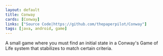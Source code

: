 ```yaml
---
layout: default
title: Conway
cards: [Conway]
links: ["Source Code|https://github.com/thepaperpilot/Conway"]
tags: [java, android, game]
---
```

A small game where you must find an initial state in a Conway's Game of Life system that stabilizes to match certain criteria.
